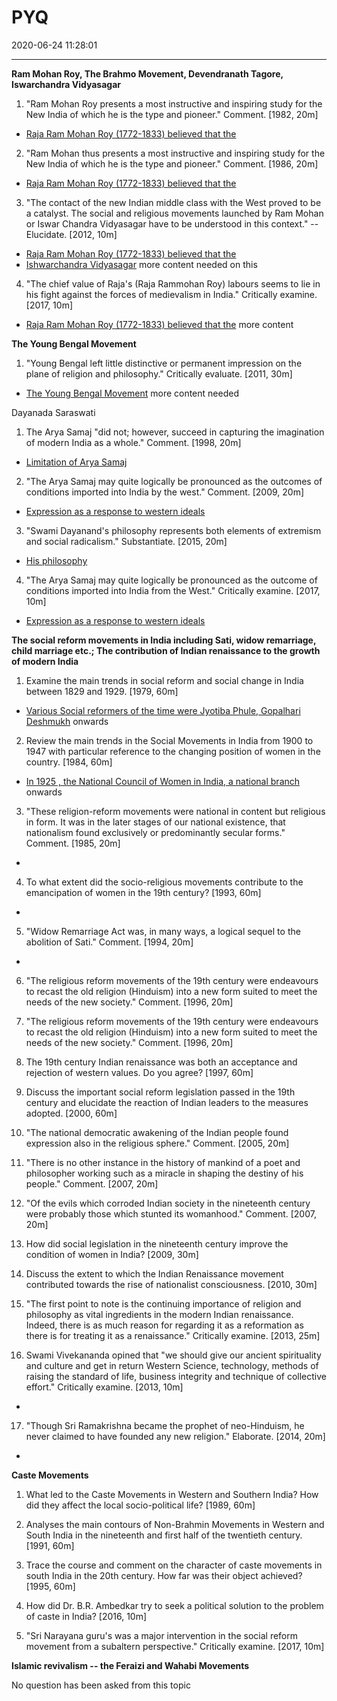 # PYQ
2020-06-24 11:28:01
            
---


**Ram Mohan Roy, The Brahmo Movement, Devendranath Tagore, Iswarchandra Vidyasagar**


1. "Ram Mohan Roy presents a most instructive and inspiring study for the New India of which he is the type and pioneer." Comment. [1982, 20m]
-   [Raja Ram Mohan Roy (1772-1833) believed that the](onenote:[[The]]%20Brahmo%20Movement&section-id={A977D883-2588-4815-BADC-1D76D59D42AD}&page-id={FA33A34E-C174-4B0E-A74A-EC9649D91E39}&object-id={862D45B2-28A8-410D-8804-4055C3670BD7}&13&base-path=https://d.docs.live.net/bbc8be5bd337910c/Documents/History%20Optional/Modern%20History/Part%20I/Social%5eJ%20Religious%20Reform%20in%20Bengal.one)




2. "Ram Mohan thus presents a most instructive and inspiring study for the New India of which he is the type and pioneer." Comment. [1986, 20m]
-   [Raja Ram Mohan Roy (1772-1833) believed that the](onenote:[[The]]%20Brahmo%20Movement&section-id={A977D883-2588-4815-BADC-1D76D59D42AD}&page-id={FA33A34E-C174-4B0E-A74A-EC9649D91E39}&object-id={862D45B2-28A8-410D-8804-4055C3670BD7}&13&base-path=https://d.docs.live.net/bbc8be5bd337910c/Documents/History%20Optional/Modern%20History/Part%20I/Social%5eJ%20Religious%20Reform%20in%20Bengal.one)




3. "The contact of the new Indian middle class with the West proved to be a catalyst. The social and religious movements launched by Ram Mohan or Iswar Chandra Vidyasagar have to be understood in this context." -- Elucidate. [2012, 10m]
-   [Raja Ram Mohan Roy (1772-1833) believed that the](onenote:[[The]]%20Brahmo%20Movement&section-id={A977D883-2588-4815-BADC-1D76D59D42AD}&page-id={FA33A34E-C174-4B0E-A74A-EC9649D91E39}&object-id={862D45B2-28A8-410D-8804-4055C3670BD7}&13&base-path=https://d.docs.live.net/bbc8be5bd337910c/Documents/History%20Optional/Modern%20History/Part%20I/Social%5eJ%20Religious%20Reform%20in%20Bengal.one)
-   [Ishwarchandra Vidyasagar](onenote:[[Ishwarchandra]]%20Vidyasagar&section-id={A977D883-2588-4815-BADC-1D76D59D42AD}&page-id={18C46DF9-5EE6-432D-B2B3-94BB5791CBE2}&end&base-path=https://d.docs.live.net/bbc8be5bd337910c/Documents/History%20Optional/Modern%20History/Part%20I/Social%5eJ%20Religious%20Reform%20in%20Bengal.one) more content needed on this




4. "The chief value of Raja's (Raja Rammohan Roy) labours seems to lie in his fight against the forces of medievalism in India." Critically examine. [2017, 10m]
-   [Raja Ram Mohan Roy (1772-1833) believed that the](onenote:[[PYQ]]&section-id={A977D883-2588-4815-BADC-1D76D59D42AD}&page-id={0E4EA9AB-596F-4CCD-8F5B-C764506D68CD}&object-id={19120B80-A49D-4578-9E59-1A20018C2B43}&1B&base-path=https://d.docs.live.net/bbc8be5bd337910c/Documents/History%20Optional/Modern%20History/Part%20I/Social%5eJ%20Religious%20Reform%20in%20Bengal.one) more content




**The Young Bengal Movement**


1. "Young Bengal left little distinctive or permanent impression on the plane of religion and philosophy." Critically evaluate. [2011, 30m]
-   [The Young Bengal Movement](onenote:[[The]]%20Young%20Bengal%20Movement&section-id={A977D883-2588-4815-BADC-1D76D59D42AD}&page-id={24FE808C-7238-40AB-AC6C-89FFC41E14BA}&end&base-path=https://d.docs.live.net/bbc8be5bd337910c/Documents/History%20Optional/Modern%20History/Part%20I/Social%5eJ%20Religious%20Reform%20in%20Bengal.one) more content needed




Dayanada Saraswati




1. The Arya Samaj "did not; however, succeed in capturing the imagination of modern India as a whole." Comment. [1998, 20m]
-   [Limitation of Arya Samaj](onenote:[[Dayanand]]%20Saraswati&section-id={A977D883-2588-4815-BADC-1D76D59D42AD}&page-id={968DEB75-A280-4AAC-BE43-D013C962C6D7}&object-id={66F1A841-AE23-476C-87E6-E6CE8AF1F940}&D&base-path=https://d.docs.live.net/bbc8be5bd337910c/Documents/History%20Optional/Modern%20History/Part%20I/Social%5eJ%20Religious%20Reform%20in%20Bengal.one)




2. "The Arya Samaj may quite logically be pronounced as the outcomes of conditions imported into India by the west." Comment. [2009, 20m]
-   [Expression as a response to western ideals](onenote:[[Dayanand]]%20Saraswati&section-id={A977D883-2588-4815-BADC-1D76D59D42AD}&page-id={968DEB75-A280-4AAC-BE43-D013C962C6D7}&object-id={0D43E31E-BDC4-4387-BAB5-4C840BB1ACBD}&B&base-path=https://d.docs.live.net/bbc8be5bd337910c/Documents/History%20Optional/Modern%20History/Part%20I/Social%5eJ%20Religious%20Reform%20in%20Bengal.one)




3. "Swami Dayanand's philosophy represents both elements of extremism and social radicalism." Substantiate. [2015, 20m]
-   [His philosophy](onenote:[[Dayanand]]%20Saraswati&section-id={A977D883-2588-4815-BADC-1D76D59D42AD}&page-id={968DEB75-A280-4AAC-BE43-D013C962C6D7}&object-id={08F60669-2257-4EEE-A417-4BF7D01C5049}&F&base-path=https://d.docs.live.net/bbc8be5bd337910c/Documents/History%20Optional/Modern%20History/Part%20I/Social%5eJ%20Religious%20Reform%20in%20Bengal.one)




4. "The Arya Samaj may quite logically be pronounced as the outcome of conditions imported into India from the West." Critically examine. [2017, 10m]
-   [Expression as a response to western ideals](onenote:[[Dayanand]]%20Saraswati&section-id={A977D883-2588-4815-BADC-1D76D59D42AD}&page-id={968DEB75-A280-4AAC-BE43-D013C962C6D7}&object-id={0D43E31E-BDC4-4387-BAB5-4C840BB1ACBD}&B&base-path=https://d.docs.live.net/bbc8be5bd337910c/Documents/History%20Optional/Modern%20History/Part%20I/Social%5eJ%20Religious%20Reform%20in%20Bengal.one)




**The social reform movements in India including Sati, widow remarriage, child marriage etc.; The contribution of Indian renaissance to the growth of modern India**




1. Examine the main trends in social reform and social change in India between 1829 and 1929. [1979, 60m]
-   [Various Social reformers of the time were Jyotiba Phule,
Gopalhari
Deshmukh](onenote:[[Social]]%20Reform%20movements%20viz%20Sati,%20Widow%20Remarriage,%20Child%20Marriage%20etc.&section-id={A977D883-2588-4815-BADC-1D76D59D42AD}&page-id={7154C4E6-5250-47C2-8060-18FE30AAD146}&object-id={1931BFA4-EDDB-47DF-B6D2-6B54830B64D5}&22&base-path=https://d.docs.live.net/bbc8be5bd337910c/Documents/History%20Optional/Modern%20History/Part%20I/Social%5eJ%20Religious%20Reform%20in%20Bengal.one) onwards




2. Review the main trends in the Social Movements in India from 1900 to 1947 with particular reference to the changing position of women in the country. [1984, 60m]
-   [In
1925
, the National Council of Women in India, a
national branch](onenote:[[Social]]%20Reform%20movements%20viz%20Sati,%20Widow%20Remarriage,%20Child%20Marriage%20etc.&section-id={A977D883-2588-4815-BADC-1D76D59D42AD}&page-id={7154C4E6-5250-47C2-8060-18FE30AAD146}&object-id={17D65A87-8600-4D73-9744-56525107B2FA}&39&base-path=https://d.docs.live.net/bbc8be5bd337910c/Documents/History%20Optional/Modern%20History/Part%20I/Social%5eJ%20Religious%20Reform%20in%20Bengal.one) onwards




3. "These religion-reform movements were national in content but religious in form. It was in the later stages of our national existence, that nationalism found exclusively or predominantly secular forms." Comment. [1985, 20m]
-   





4. To what extent did the socio-religious movements contribute to the emancipation of women in the 19th century? [1993, 60m]
-   





5. "Widow Remarriage Act was, in many ways, a logical sequel to the abolition of Sati." Comment. [1994, 20m]
-   





6. "The religious reform movements of the 19th century were endeavours to recast the old religion (Hinduism) into a new form suited to meet the needs of the new society." Comment.
[1996, 20m]






7. "The religious reform movements of the 19th century were endeavours to recast the old religion (Hinduism) into a new form suited to meet the needs of the new society." Comment.
[1996, 20m]






8. The 19th century Indian renaissance was both an acceptance and rejection of western values. Do you agree? [1997, 60m]






9. Discuss the important social reform legislation passed in the 19th century and elucidate the reaction of Indian leaders to the measures adopted. [2000, 60m]






10. "The national democratic awakening of the Indian people found expression also in the religious sphere." Comment. [2005, 20m]






11. "There is no other instance in the history of mankind of a poet and philosopher working such as a miracle in shaping the destiny of his people." Comment. [2007, 20m]








12. "Of the evils which corroded Indian society in the nineteenth century were probably those which stunted its womanhood." Comment. [2007, 20m]






13. How did social legislation in the nineteenth century improve the condition of women in India? [2009, 30m]






14. Discuss the extent to which the Indian Renaissance movement contributed towards the rise of nationalist consciousness. [2010, 30m]






15. "The first point to note is the continuing importance of religion and philosophy as vital ingredients in the modern Indian renaissance. Indeed, there is as much reason for regarding it as a reformation as there is for treating it as a renaissance." Critically examine.
[2013, 25m]






16. Swami Vivekananda opined that "we should give our ancient spirituality and culture and get in return Western Science, technology, methods of raising the standard of life, business integrity and technique of collective effort." Critically examine. [2013, 10m]
-   







17. "Though Sri Ramakrishna became the prophet of neo-Hinduism, he never claimed to have founded any new religion." Elaborate. [2014, 20m]
-   





**Caste Movements**




1. What led to the Caste Movements in Western and Southern India? How did they affect the
local socio-political life? [1989, 60m]






2. Analyses the main contours of Non-Brahmin Movements in Western and South India in the
nineteenth and first half of the twentieth century. [1991, 60m]






3. Trace the course and comment on the character of caste movements in south India in the
20th century. How far was their object achieved? [1995, 60m]








4. How did Dr. B.R. Ambedkar try to seek a political solution to the problem of caste in India?
[2016, 10m]






5. "Sri Narayana guru's was a major intervention in the social reform movement from a
subaltern perspective." Critically examine. [2017, 10m]




**Islamic revivalism -- the Feraizi and Wahabi Movements**




No question has been asked from this topic




